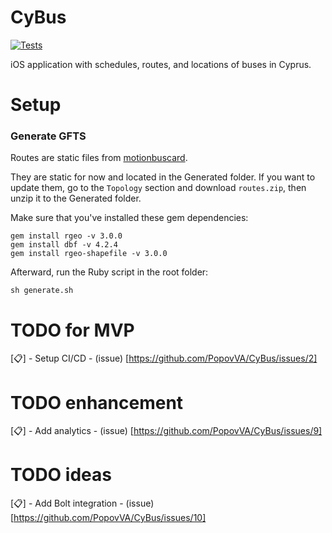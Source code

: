 
# CyBus

[![Tests](https://github.com/CyBus-Team/CyBus/actions/workflows/tests.yml/badge.svg)](https://github.com/CyBus-Team/CyBus/actions/workflows/tests.yml)

iOS application with schedules, routes, and locations of buses in Cyprus.

# Setup

### Generate GFTS
Routes are static files from [motionbuscard](https://motionbuscard.org.cy/opendata).

They are static for now and located in the Generated folder. If you want to update them, go to the `Topology` section and download `routes.zip`, then unzip it to the Generated folder.

Make sure that you've installed these gem dependencies:
```
gem install rgeo -v 3.0.0
gem install dbf -v 4.2.4
gem install rgeo-shapefile -v 3.0.0
```

Afterward, run the Ruby script in the root folder:
```
sh generate.sh
```

# TODO for MVP

[📋] - Setup CI/CD - (issue) [https://github.com/PopovVA/CyBus/issues/2]

# TODO enhancement

[📋] - Add analytics - (issue) [https://github.com/PopovVA/CyBus/issues/9]

# TODO ideas

[📋] - Add Bolt integration - (issue) [https://github.com/PopovVA/CyBus/issues/10]
